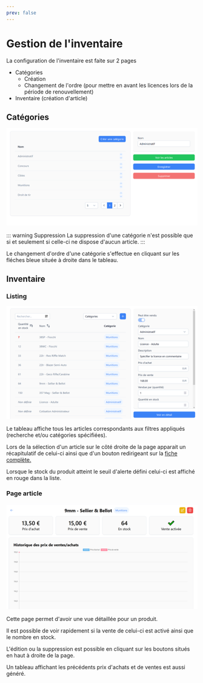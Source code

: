 ```yaml
---
prev: false
---
```


<script setup>
import RoleLevelComponent from '../../../components/RoleLevelComponent.vue'
</script>

# Gestion de l'inventaire <RoleLevelComponent level="admin" />

La configuration de l'inventaire est faite sur 2 pages

- Catégories
  - Création
  - Changement de l'ordre (pour mettre en avant les licences lors de la période de renouvellement)
- Inventaire (création d'article)

## Catégories <RoleLevelComponent level="admin" />
![](./images/categories.png)

::: warning Suppression
La suppression d'une catégorie n'est possible que si et seulement si celle-ci ne dispose d'aucun article.
:::

Le changement d'ordre d'une catégorie s'effectue en cliquant sur les fléches bleue située à droite dans le tableau.

## Inventaire <RoleLevelComponent level="admin" />

### Listing
![](./images/inventaire.png)

Le tableau affiche tous les articles correspondants aux filtres appliqués (recherche et/ou catégories spécifiées).

Lors de la sélection d'un article sur le côté droite de la page apparait un récapitulatif de celui-ci ainsi que d'un bouton redirigeant sur la [fiche complète.](#page-article)

Lorsque le stock du produit atteint le seuil d'alerte défini celui-ci est affiché en rouge dans la liste.

### Page article
![](./images/detail-article.png)

Cette page permet d'avoir une vue détaillée pour un produit.

Il est possible de voir rapidement si la vente de celui-ci est activé ainsi que le nombre en stock.

L'édition ou la suppression est possible en cliquant sur les boutons situés en haut à droite de la page.

Un tableau affichant les précédents prix d'achats et de ventes est aussi généré.
